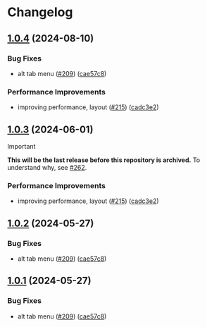 # Changelog

## [1.0.4](https://github.com/yukiteruamano/gtk-catpuccin/compare/v1.0.3...v1.0.4) (2024-08-10)


### Bug Fixes

* alt tab menu ([#209](https://github.com/yukiteruamano/gtk-catpuccin/issues/209)) ([cae57c8](https://github.com/yukiteruamano/gtk-catpuccin/commit/cae57c80f81fd1cc40fab2655109b09fa97103b9))


### Performance Improvements

* improving performance, layout ([#215](https://github.com/yukiteruamano/gtk-catpuccin/issues/215)) ([cadc3e2](https://github.com/yukiteruamano/gtk-catpuccin/commit/cadc3e2ac24f93c6641f9f87ee5d044433c65ce7))

## [1.0.3](https://github.com/catppuccin/gtk/compare/v1.0.2...v1.0.3) (2024-06-01)

> [!IMPORTANT]
> **This will be the last release before this repository is archived.** To understand why, see [#262](https://github.com/catppuccin/gtk/issues/262).

### Performance Improvements

* improving performance, layout ([#215](https://github.com/catppuccin/gtk/issues/215)) ([cadc3e2](https://github.com/catppuccin/gtk/commit/cadc3e2ac24f93c6641f9f87ee5d044433c65ce7))

## [1.0.2](https://github.com/catppuccin/gtk/compare/v1.0.1...v1.0.2) (2024-05-27)


### Bug Fixes

* alt tab menu ([#209](https://github.com/catppuccin/gtk/issues/209)) ([cae57c8](https://github.com/catppuccin/gtk/commit/cae57c80f81fd1cc40fab2655109b09fa97103b9))

## [1.0.1](https://github.com/catppuccin/gtk/compare/v1.0.0...v1.0.1) (2024-05-27)


### Bug Fixes

* alt tab menu ([#209](https://github.com/catppuccin/gtk/issues/209)) ([cae57c8](https://github.com/catppuccin/gtk/commit/cae57c80f81fd1cc40fab2655109b09fa97103b9))
